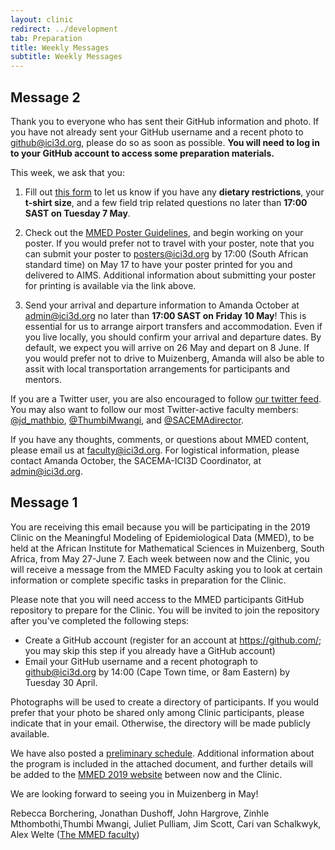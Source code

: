 ```yaml
---
layout: clinic
redirect: ../development
tab: Preparation
title: Weekly Messages
subtitle: Weekly Messages
---
```


## Message 2

Thank you to everyone who has sent their GitHub information and photo. If you have not already sent your GitHub username and a recent photo to <github@ici3d.org>, please do so as soon as possible. **You will need to log in to your GitHub account to access some preparation materials.**

This week, we ask that you:

1. Fill out [this form](http://www.ici3d.org/MMED/logistics/logisticsForm) to let us know if you have any **dietary restrictions**, your **t-shirt size**, and a few field trip related questions no later than **17:00 SAST on Tuesday 7 May**.

1. Check out the [MMED Poster Guidelines](http://www.ici3d.org/MMED/posters), and begin working on your poster. If you would prefer not to travel with your poster, note that you can submit your poster to <posters@ici3d.org> by 17:00 (South African standard time) on May 17 to have your poster printed for you and delivered to AIMS. Additional information about submitting your poster for printing is available via the link above.

1. Send your arrival and departure information to Amanda October at <admin@ici3d.org> no later than **17:00 SAST on Friday 10 May**! This is essential for us to arrange airport transfers and accommodation. Even if you live locally, you should confirm your arrival and departure dates. By default, we expect you will arrive on 26 May and depart on 8 June. If you would prefer not to drive to Muizenberg, Amanda will also be able to assit with local transportation arrangements for participants and mentors.

If you are a Twitter user, you are also encouraged to follow [our twitter feed](https://twitter.com/ICI3D/). You may also want to follow our most Twitter-active faculty members: [@jd_mathbio](https://twitter.com/jd_mathbio), [@ThumbiMwangi](https://twitter.com/ThumbiMwangi),  and [@SACEMAdirector](https://twitter.com/SACEMAdirector).

If you have any thoughts, comments, or questions about MMED content, please email us at <faculty@ici3d.org>. For logistical information, please contact Amanda October, the SACEMA-ICI3D Coordinator, at <admin@ici3d.org>.

## Message 1

You are receiving this email because you will be participating in the 2019 Clinic on the Meaningful Modeling of Epidemiological Data (MMED), to be held at the African Institute for Mathematical Sciences in Muizenberg, South Africa, from May 27-June 7. Each week between now and the Clinic, you will receive a message from the MMED Faculty asking you to look at certain information or complete specific tasks in preparation for the Clinic.

Please note that you will need access to the MMED participants GitHub repository to prepare for the Clinic. You will be invited to join the repository after you've completed the following steps:

- Create a GitHub account (register for an account at <https://github.com/>; you may skip this step if you already have a GitHub account)
- Email your GitHub username and a recent photograph to <github@ici3d.org> by 14:00 (Cape Town time, or 8am Eastern) by Tuesday 30 April.

Photographs will be used to create a directory of participants. If you would prefer that your photo be shared only among Clinic participants, please indicate that in your email. Otherwise, the directory will be made publicly available.

We have also posted a [preliminary schedule](http://www.ici3d.org/MMED/schedule). Additional information about the program is included in the attached document, and further details will be added to the [MMED 2019 website](http://www.ici3d.org/MMED) between now and the Clinic.

We are looking forward to seeing you in Muizenberg in May!

Rebecca Borchering, Jonathan Dushoff, John Hargrove, Zinhle Mthombothi,Thumbi Mwangi, Juliet Pulliam, Jim Scott, Cari van Schalkwyk, Alex Welte ([The MMED faculty](http://www.ici3d.org/MMED/team/))
